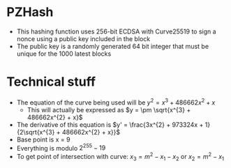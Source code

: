 # PZHash
- This hashing function uses 256-bit ECDSA with Curve25519 to sign a nonce using a public key included in the block
- The public key is a randomly generated 64 bit integer that must be unique for the 1000 latest blocks

# Technical stuff
- The equation of the curve being used will be $y^{2} = x^{3} + 486662x^{2} + x$
  - This will actually be expressed as $y = \pm \sqrt{x^{3} + 486662x^{2} + x}$
- The derivative of this equation is $y' = \frac{3x^{2} + 973324x + 1}{2\sqrt{x^{3} + 486662x^{2} + x}}$
- Base point is x = 9
- Everything is modulo $2^{255} - 19$
- To get point of intersection with curve: $x_{3} = m^{2}-x_{1}-x_{2}$ or $x_{2} = m^{2}-x_{1}$
